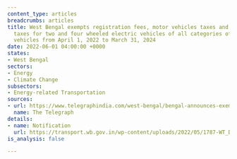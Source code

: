 ```yaml
---
content_type: articles
breadcrumbs: articles
title: West Bengal exempts registration fees, motor vehicles taxes and additional
  taxes for two and four wheeled electric vehicles of all categories of CNG-operated
  vehicles from April 1, 2022 to March 31, 2024
date: 2022-06-01 04:00:00 +0000
states:
- West Bengal
sectors:
- Energy
- Climate Change
subsectors:
- Energy-related Transportation
sources:
- url: https://www.telegraphindia.com/west-bengal/bengal-announces-exemption-of-registration-fees-motor-vehicle-and-additional-taxes/cid/1867175
  name: The Telegraph
details:
- name: Notification
  url: https://transport.wb.gov.in/wp-content/uploads/2022/05/1787-WT_DATE-25-06-2022.pdf
is_analysis: false

---
```

